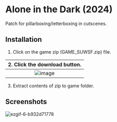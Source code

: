 # Alone in the Dark (2024)
Patch for pillarboxing/letterboxing in cutscenes.

## Installation
1. Click on the game zip (GAME_SUWSF.zip) file.

| 2. Click the download button. |
|:-------------------------------------:|
| ![image](https://github.com/Lyall/UltrawidePatches/assets/695941/5ce06a5d-5d52-477d-9c02-84941ba833cb) |
3. Extract contents of zip to game folder.

## Screenshots
![ezgif-6-b932d71778](https://github.com/Lyall/UltrawidePatches/assets/695941/984b8552-b233-4de1-b5de-64b240a99c4e)
